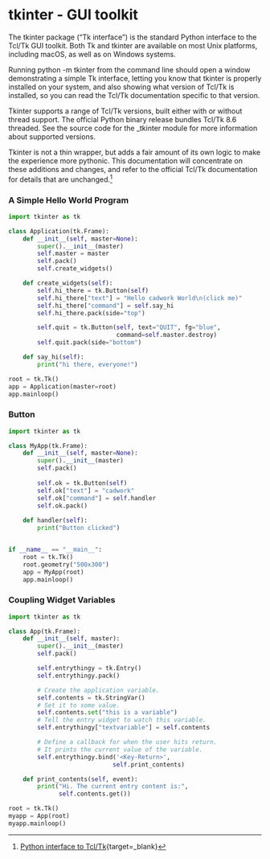 # tkinter - GUI toolkit

The tkinter package (“Tk interface”) is the standard Python interface to the Tcl/Tk GUI toolkit. Both Tk and tkinter are available on most Unix platforms, including macOS, as well as on Windows systems.

Running python -m tkinter from the command line should open a window demonstrating a simple Tk interface, letting you know that tkinter is properly installed on your system, and also showing what version of Tcl/Tk is installed, so you can read the Tcl/Tk documentation specific to that version.

Tkinter supports a range of Tcl/Tk versions, built either with or without thread support. The official Python binary release bundles Tcl/Tk 8.6 threaded. See the source code for the _tkinter module for more information about supported versions.

Tkinter is not a thin wrapper, but adds a fair amount of its own logic to make the experience more pythonic. This documentation will concentrate on these additions and changes, and refer to the official Tcl/Tk documentation for details that are unchanged.[^1]

[^1]: [Python interface to Tcl/Tk](https://docs.python.org/3/library/tkinter.html#module-tkinter){target=_blank}

### A Simple Hello World Program

```python
import tkinter as tk

class Application(tk.Frame):
    def __init__(self, master=None):
        super().__init__(master)
        self.master = master
        self.pack()
        self.create_widgets()

    def create_widgets(self):
        self.hi_there = tk.Button(self)
        self.hi_there["text"] = "Hello cadwork World\n(click me)"
        self.hi_there["command"] = self.say_hi
        self.hi_there.pack(side="top")

        self.quit = tk.Button(self, text="QUIT", fg="blue",
                              command=self.master.destroy)
        self.quit.pack(side="bottom")

    def say_hi(self):
        print("hi there, everyone!")

root = tk.Tk()
app = Application(master=root)
app.mainloop()
```

### Button

```python
import tkinter as tk

class MyApp(tk.Frame):
    def __init__(self, master=None):
        super().__init__(master)
        self.pack()
        
        self.ok = tk.Button(self)
        self.ok["text"] = "cadwork"
        self.ok["command"] = self.handler
        self.ok.pack()
        
    def handler(self):
        print("Button clicked")


if __name__ == "__main__":
    root = tk.Tk()
    root.geometry("500x300")
    app = MyApp(root)
    app.mainloop()
``` 

### Coupling Widget Variables

```python
import tkinter as tk

class App(tk.Frame):
    def __init__(self, master):
        super().__init__(master)
        self.pack()

        self.entrythingy = tk.Entry()
        self.entrythingy.pack()

        # Create the application variable.
        self.contents = tk.StringVar()
        # Set it to some value.
        self.contents.set("this is a variable")
        # Tell the entry widget to watch this variable.
        self.entrythingy["textvariable"] = self.contents

        # Define a callback for when the user hits return.
        # It prints the current value of the variable.
        self.entrythingy.bind('<Key-Return>',
                             self.print_contents)

    def print_contents(self, event):
        print("Hi. The current entry content is:",
              self.contents.get())

root = tk.Tk()
myapp = App(root)
myapp.mainloop()
```

